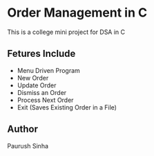 # Order Management in C
This is a college mini project for DSA in C

## Fetures Include
- Menu Driven Program
- New Order
- Update Order
- Dismiss an Order
- Process Next Order
- Exit (Saves Existing Order in a File)

## Author
Paurush Sinha
